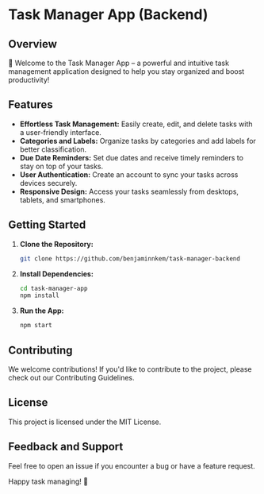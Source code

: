 # Task Manager App (Backend)

## Overview

🚀 Welcome to the Task Manager App – a powerful and intuitive task management application designed to help you stay organized and boost productivity!

<!-- ![Task Manager App](link-to-your-app-screenshot.png) -->

## Features

- **Effortless Task Management:** Easily create, edit, and delete tasks with a user-friendly interface.
- **Categories and Labels:** Organize tasks by categories and add labels for better classification.
- **Due Date Reminders:** Set due dates and receive timely reminders to stay on top of your tasks.
- **User Authentication:** Create an account to sync your tasks across devices securely.
- **Responsive Design:** Access your tasks seamlessly from desktops, tablets, and smartphones.

## Getting Started

1. **Clone the Repository:**

   ```bash
   git clone https://github.com/benjaminnkem/task-manager-backend
   ```

2. **Install Dependencies:**

   ```bash
   cd task-manager-app
   npm install
   ```

3. **Run the App:**
   ```bash
   npm start
   ```

## Contributing

We welcome contributions! If you'd like to contribute to the project, please check out our Contributing Guidelines.

## License

This project is licensed under the MIT License.

## Feedback and Support

Feel free to open an issue if you encounter a bug or have a feature request.

Happy task managing! 🚀
